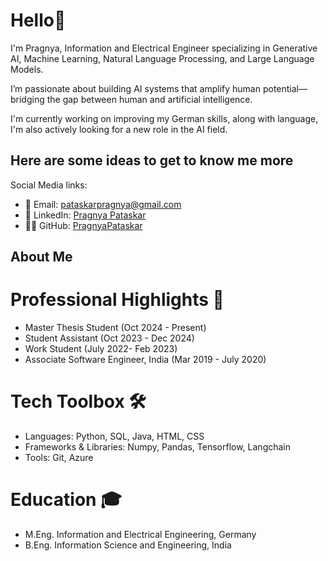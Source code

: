 # Hello👋

I'm Pragnya, Information and Electrical Engineer specializing in Generative AI, Machine Learning, Natural Language Processing, and Large Language Models.

I’m passionate about building AI systems that amplify human potential—bridging the gap between human and artificial intelligence.

I'm currently working on improving my German skills, along with language, I'm also actively looking for a new role in the AI field. 


## Here are some ideas to get to know me more

Social Media links: 
* 📧 Email: pataskarpragnya@gmail.com
* 🔗 LinkedIn: [Pragnya Pataskar](https://linkedin.com/in/pragnya-pataskar-89842b130)
* 👨‍💻 GitHub: [PragnyaPataskar](https://github.com/PragnyaPataskar)

## About Me

# Professional Highlights 🌟
- Master Thesis Student (Oct 2024 - Present)
- Student Assistant (Oct 2023 - Dec 2024)
- Work Student (July 2022- Feb 2023)
- Associate Software Engineer, India (Mar 2019 - July 2020)

# Tech Toolbox 🛠️
- Languages: Python, SQL, Java, HTML, CSS
- Frameworks & Libraries: Numpy, Pandas, Tensorflow, Langchain
- Tools: Git, Azure

# Education 🎓
- M.Eng. Information and Electrical Engineering, Germany
- B.Eng. Information Science and Engineering, India
